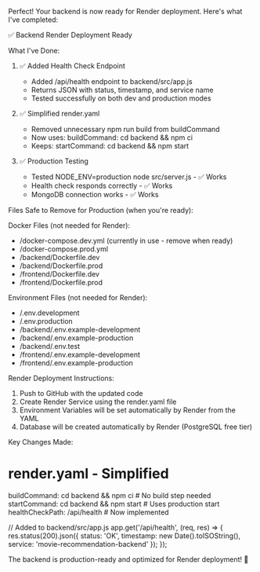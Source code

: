 Perfect! Your backend is now ready for Render deployment. Here's what I've completed:

✅ Backend Render Deployment Ready

What I've Done:

1. ✅ Added Health Check Endpoint


    - Added /api/health endpoint to backend/src/app.js
    - Returns JSON with status, timestamp, and service name
    - Tested successfully on both dev and production modes

2. ✅ Simplified render.yaml


    - Removed unnecessary npm run build from buildCommand
    - Now uses: buildCommand: cd backend && npm ci
    - Keeps: startCommand: cd backend && npm start

3. ✅ Production Testing


    - Tested NODE_ENV=production node src/server.js - ✅ Works
    - Health check responds correctly - ✅ Works
    - MongoDB connection works - ✅ Works

Files Safe to Remove for Production (when you're ready):

Docker Files (not needed for Render):

- /docker-compose.dev.yml (currently in use - remove when ready)
- /docker-compose.prod.yml
- /backend/Dockerfile.dev
- /backend/Dockerfile.prod
- /frontend/Dockerfile.dev
- /frontend/Dockerfile.prod

Environment Files (not needed for Render):

- /.env.development
- /.env.production
- /backend/.env.example-development
- /backend/.env.example-production
- /backend/.env.test
- /frontend/.env.example-development
- /frontend/.env.example-production

Render Deployment Instructions:

1. Push to GitHub with the updated code
2. Create Render Service using the render.yaml file
3. Environment Variables will be set automatically by Render from the YAML
4. Database will be created automatically by Render (PostgreSQL free tier)

Key Changes Made:

# render.yaml - Simplified

buildCommand: cd backend && npm ci # No build step needed
startCommand: cd backend && npm start # Uses production start
healthCheckPath: /api/health # Now implemented

// Added to backend/src/app.js
app.get('/api/health', (req, res) => {
res.status(200).json({
status: 'OK',
timestamp: new Date().toISOString(),
service: 'movie-recommendation-backend'
});
});

The backend is production-ready and optimized for Render deployment! 🚀

